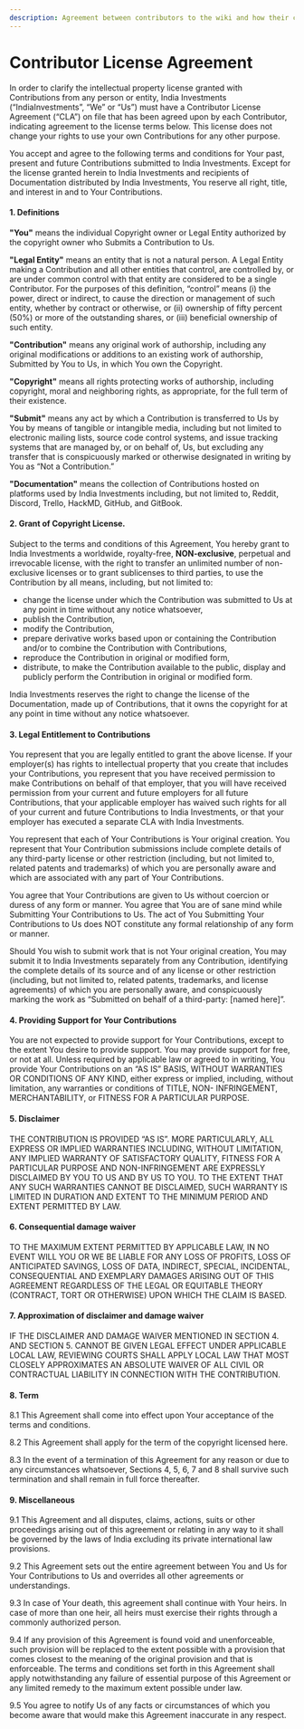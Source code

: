 ```yaml
---
description: Agreement between contributors to the wiki and how their content would be used by India Investments
---
```


# Contributor License Agreement

In order to clarify the intellectual property license granted with Contributions from any person or entity, India Investments (“IndiaInvestments”, “We” or “Us”) must have a Contributor License Agreement (“CLA”) on file that has been agreed upon by each Contributor, indicating agreement to the license terms below. This license does not change your rights to use your own Contributions for any other purpose.

You accept and agree to the following terms and conditions for Your past, present and future Contributions submitted to India Investments. Except for the license granted herein to India Investments and recipients of Documentation distributed by India Investments, You reserve all right, title, and interest in and to Your Contributions.

#### 1. Definitions <a id="1-Definitions"></a>

**"You"** means the individual Copyright owner or Legal Entity authorized by the copyright owner who Submits a Contribution to Us.

**"Legal Entity"** means an entity that is not a natural person. A Legal Entity making a Contribution and all other entities that control, are controlled by, or are under common control with that entity are considered to be a single Contributor. For the purposes of this definition, “control” means (i) the power, direct or indirect, to cause the direction or management of such entity, whether by contract or otherwise, or (ii) ownership of fifty percent (50%) or more of the outstanding shares, or (iii) beneficial ownership of such entity.

**"Contribution"** means any original work of authorship, including any original modifications or additions to an existing work of authorship, Submitted by You to Us, in which You own the Copyright.

**"Copyright"** means all rights protecting works of authorship, including copyright, moral and neighboring rights, as appropriate, for the full term of their existence.

**"Submit"** means any act by which a Contribution is transferred to Us by You by means of tangible or intangible media, including but not limited to electronic mailing lists, source code control systems, and issue tracking systems that are managed by, or on behalf of, Us, but excluding any transfer that is conspicuously marked or otherwise designated in writing by You as “Not a Contribution.”

**"Documentation"** means the collection of Contributions hosted on platforms used by India Investments including, but not limited to, Reddit, Discord, Trello, HackMD, GitHub, and GitBook.

#### 2. Grant of Copyright License. <a id="2-Grant-of-Copyright-License"></a>

Subject to the terms and conditions of this Agreement, You hereby grant to India Investments a worldwide, royalty-free, **NON-exclusive**, perpetual and irrevocable license, with the right to transfer an unlimited number of non-exclusive licenses or to grant sublicenses to third parties, to use the Contribution by all means, including, but not limited to:

-   change the license under which the Contribution was submitted to Us at any point in time without any notice whatsoever,
-   publish the Contribution,
-   modify the Contribution,
-   prepare derivative works based upon or containing the Contribution and/or to combine the Contribution with Contributions,
-   reproduce the Contribution in original or modified form,
-   distribute, to make the Contribution available to the public, display and publicly perform the Contribution in original or modified form.

India Investments reserves the right to change the license of the Documentation, made up of Contributions, that it owns the copyright for at any point in time without any notice whatsoever.

#### 3. Legal Entitlement to Contributions <a id="3-Legal-Entitlement-to-Contributions"></a>

You represent that you are legally entitled to grant the above license. If your employer(s) has rights to intellectual property that you create that includes your Contributions, you represent that you have received permission to make Contributions on behalf of that employer, that you will have received permission from your current and future employers for all future Contributions, that your applicable employer has waived such rights for all of your current and future Contributions to India Investments, or that your employer has executed a separate CLA with India Investments.

You represent that each of Your Contributions is Your original creation. You represent that Your Contribution submissions include complete details of any third-party license or other restriction (including, but not limited to, related patents and trademarks) of which you are personally aware and which are associated with any part of Your Contributions.

You agree that Your Contributions are given to Us without coercion or duress of any form or manner. You agree that You are of sane mind while Submitting Your Contributions to Us. The act of You Submitting Your Contributions to Us does NOT constitute any formal relationship of any form or manner.

Should You wish to submit work that is not Your original creation, You may submit it to India Investments separately from any Contribution, identifying the complete details of its source and of any license or other restriction (including, but not limited to, related patents, trademarks, and license agreements) of which you are personally aware, and conspicuously marking the work as “Submitted on behalf of a third-party: \[named here\]”.

#### 4. Providing Support for Your Contributions <a id="4-Providing-Support-for-Your-Contributions"></a>

You are not expected to provide support for Your Contributions, except to the extent You desire to provide support. You may provide support for free, or not at all. Unless required by applicable law or agreed to in writing, You provide Your Contributions on an “AS IS” BASIS, WITHOUT WARRANTIES OR CONDITIONS OF ANY KIND, either express or implied, including, without limitation, any warranties or conditions of TITLE, NON- INFRINGEMENT, MERCHANTABILITY, or FITNESS FOR A PARTICULAR PURPOSE.

#### 5. Disclaimer <a id="5-Disclaimer"></a>

THE CONTRIBUTION IS PROVIDED “AS IS”. MORE PARTICULARLY, ALL EXPRESS OR IMPLIED WARRANTIES INCLUDING, WITHOUT LIMITATION, ANY IMPLIED WARRANTY OF SATISFACTORY QUALITY, FITNESS FOR A PARTICULAR PURPOSE AND NON-INFRINGEMENT ARE EXPRESSLY DISCLAIMED BY YOU TO US AND BY US TO YOU. TO THE EXTENT THAT ANY SUCH WARRANTIES CANNOT BE DISCLAIMED, SUCH WARRANTY IS LIMITED IN DURATION AND EXTENT TO THE MINIMUM PERIOD AND EXTENT PERMITTED BY LAW.

#### 6. Consequential damage waiver <a id="6-Consequential-damage-waiver"></a>

TO THE MAXIMUM EXTENT PERMITTED BY APPLICABLE LAW, IN NO EVENT WILL YOU OR WE BE LIABLE FOR ANY LOSS OF PROFITS, LOSS OF ANTICIPATED SAVINGS, LOSS OF DATA, INDIRECT, SPECIAL, INCIDENTAL, CONSEQUENTIAL AND EXEMPLARY DAMAGES ARISING OUT OF THIS AGREEMENT REGARDLESS OF THE LEGAL OR EQUITABLE THEORY (CONTRACT, TORT OR OTHERWISE) UPON WHICH THE CLAIM IS BASED.

#### 7. Approximation of disclaimer and damage waiver <a id="7-Approximation-of-disclaimer-and-damage-waiver"></a>

IF THE DISCLAIMER AND DAMAGE WAIVER MENTIONED IN SECTION 4. AND SECTION 5. CANNOT BE GIVEN LEGAL EFFECT UNDER APPLICABLE LOCAL LAW, REVIEWING COURTS SHALL APPLY LOCAL LAW THAT MOST CLOSELY APPROXIMATES AN ABSOLUTE WAIVER OF ALL CIVIL OR CONTRACTUAL LIABILITY IN CONNECTION WITH THE CONTRIBUTION.

#### 8. Term <a id="8-Term"></a>

8.1 This Agreement shall come into effect upon Your acceptance of the terms and conditions.

8.2 This Agreement shall apply for the term of the copyright licensed here.

8.3 In the event of a termination of this Agreement for any reason or due to any circumstances whatsoever, Sections 4, 5, 6, 7 and 8 shall survive such termination and shall remain in full force thereafter.

#### 9. Miscellaneous <a id="9-Miscellaneous"></a>

9.1 This Agreement and all disputes, claims, actions, suits or other proceedings arising out of this agreement or relating in any way to it shall be governed by the laws of India excluding its private international law provisions.

9.2 This Agreement sets out the entire agreement between You and Us for Your Contributions to Us and overrides all other agreements or understandings.

9.3 In case of Your death, this agreement shall continue with Your heirs. In case of more than one heir, all heirs must exercise their rights through a commonly authorized person.

9.4 If any provision of this Agreement is found void and unenforceable, such provision will be replaced to the extent possible with a provision that comes closest to the meaning of the original provision and that is enforceable. The terms and conditions set forth in this Agreement shall apply notwithstanding any failure of essential purpose of this Agreement or any limited remedy to the maximum extent possible under law.

9.5 You agree to notify Us of any facts or circumstances of which you become aware that would make this Agreement inaccurate in any respect.
